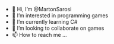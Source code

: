 - 👋 Hi, I’m @MartonSarosi
- 👀 I’m interested in programming games
- 🌱 I’m currently learning C#
- 💞️ I’m looking to collaborate on games
- 📫 How to reach me ...

<!---
MartonSarosi/MartonSarosi is a ✨ special ✨ repository because its `README.md` (this file) appears on your GitHub profile.
You can click the Preview link to take a look at your changes.
--->
